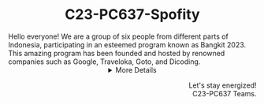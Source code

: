 <h1 align="center"> C23-PC637-Spofity</h1>
Hello everyone! We are a group of six people from different parts of Indonesia, participating in an esteemed program known as Bangkit 2023. This amazing program has been founded and hosted by renowned companies such as Google, Traveloka, Goto, and Dicoding.

<details>
  <summary align="center">More Details</summary>

## Our Teams
Our team has been organized into three different divisions, each tasked with specific duties. The Cloud Computing Division is responsible for developing APIs for handling data and building connectivity between the Machine Learning Division and the Mobile Development Division. In the Machine Learning field, our team specializes in providing algorithms for classifying images of gym equipment. In addition, our Mobile Development Division is in charge of creating interfaces for gym equipment applications.

### Machine Learning Division
| Bangkit ID | Name | Social Media |
|:----------:|:----:|--------------|
|M151DSX1430|Kirey Oleisan|[LinkedIn](https://www.linkedin.com/in/kireyoleisan25/)  [Instagram](https://www.instagram.com/kireyeleison/)  |
|M286DSX0316|Rahmattullah Al Hakim|[LinkedIn](https://www.linkedin.com/in/rahmattullahalhakim/)  [Instagram](https://www.instagram.com/alhakim.me//)  |
|M366DSX2154|A. Teguh Budi Setya Prasetya  |[LinkedIn](https://www.linkedin.com/in/ateguhbudisetyaprasetya/)  [Instagram](https://www.instagram.com/a.tguhbdistyaprasetya/)  |

### Cloud Computing Division
| Bangkit ID | Name | Social Media |
|:----------:|:----:|--------------|
|C097DSX1668|Roy Andani Putra|[LinkedIn](https://www.linkedin.com/in/keressec/)  [Instagram](https://www.instagram.com/keressec/)  |
|C350DSY2782|Shafira Van Deyli|[LinkedIn](https://www.linkedin.com/in/xxxxxxxx/)  [Instagram](https://www.instagram.com/xxxxxxx/)  |

### Mobile Development Division
| Bangkit ID | Name | Social Media |
|:----------:|:----:|--------------|
|A037DSX3587|Muhammad Iqbal|[LinkedIn](https://www.linkedin.com/in/muhammad-iqbal-899901252/)  [Instagram](https://www.instagram.com/iiqbal_s/)  |

In conclusion, we are honored to be part of this remarkable journey, united by our passion and dedication. We express our sincere gratitude to Google, Traveloka and Dicoding for providing us with this invaluable opportunity. May our collective efforts pave the way for greater advancements and contribute positively to society.

</details>

<p align="right"> Let's stay energized! <br> C23-PC637 Teams. </p>
